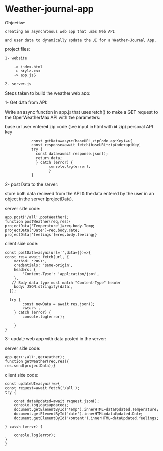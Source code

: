 # Weather-journal-app
Objective:

    creating an asynchronous web app that uses Web API 
    
    and user data to dynamically update the UI for a Weather-Journal App.
    
 project files:
 
    1- website
    
        -> index.html
        -> style.css
        -> app.jsS
        
    2- server.js
    
Steps taken to build the weather web app:
    
1- Get data from API:
    
Write an async function in app.js that uses fetch() to make a GET request to the OpenWeatherMap API with the parameters:

 base url
 user entered zip code (see input in html with id zip)
 personal API key
    
                const getData=async(baseURL,zipCode,apiKey)=>{
                const response=await fetch(baseURL+zipCode+apiKey)
                try {
                  const data=await response.json();
                  return data;
                  } catch (error) {
                        console.log(error);  
                        }
                }
                
2- post Data to the server:

store both data recieved from the API & the data entered by the user in an object in the server (projectData).

server side code:

    app.post('/all',postWeather);
    function postWeather(req,res){
    projectData['Temperature']=req.body.Temp;
    projectData['Date']=req.body.date;
    projectData['feelings']=req.body.feeling;}
    
client side code:

    const postData=async(url='',data={})=>{
    const res= await fetch(url, {
        method: 'POST', 
        credentials: 'same-origin',
        headers: {
            'Content-Type': 'application/json',
        },
       // Body data type must match "Content-Type" header        
        body: JSON.stringify(data), 
      });

      try {
            const newData = await res.json();
            return ;
        } catch (error) {
            console.log(error);
            
        }
    }
    
3- update web app with data posted in the server:

server side code:

    app.get('/all',getWeather);
    function getWeather(req,res){
    res.send(projectData);}
    
client side code:

    const updateUI=async()=>{
    const request=await fetch('/all');
    try {
        
        const dataUpdated=await request.json();
        console.log(dataUpdated);
        document.getElementById('temp').innerHTML=dataUpdated.Temperature;
        document.getElementById('date').innerHTML=dataUpdated.Date;
        document.getElementById('content').innerHTML=dataUpdated.feelings;

    } catch (error) {
        
        console.log(error);
    }
    }

